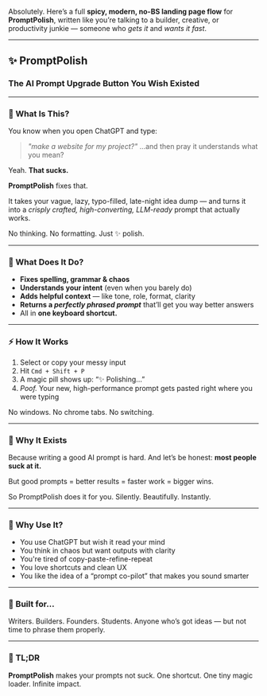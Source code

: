 Absolutely. Here’s a full **spicy, modern, no-BS landing page flow** for **PromptPolish**, written like you’re talking to a builder, creative, or productivity junkie — someone who *gets it* and *wants it fast*.

---

## ✨ PromptPolish

### **The AI Prompt Upgrade Button You Wish Existed**

---

### 🤯 What Is This?

You know when you open ChatGPT and type:

> *"make a website for my project?"*
> …and then pray it understands what you mean?

Yeah. **That sucks.**

**PromptPolish** fixes that.

It takes your vague, lazy, typo-filled, late-night idea dump —
and turns it into a *crisply crafted, high-converting, LLM-ready* prompt that actually works.

No thinking. No formatting.
Just ✨ polish.

---

### 🔧 What Does It Do?

* **Fixes spelling, grammar & chaos**
* **Understands your intent** (even when you barely do)
* **Adds helpful context** — like tone, role, format, clarity
* **Returns a *perfectly phrased prompt*** that’ll get you way better answers
* All in **one keyboard shortcut.**

---

### ⚡ How It Works

1. Select or copy your messy input
2. Hit `Cmd + Shift + P`
3. A magic pill shows up: “✨ Polishing...”
4. *Poof.* Your new, high-performance prompt gets pasted right where you were typing

No windows. No chrome tabs. No switching.

---

### 🧠 Why It Exists

Because writing a good AI prompt is hard.
And let’s be honest: **most people suck at it.**

But good prompts = better results = faster work = bigger wins.

So PromptPolish does it for you.
Silently. Beautifully. Instantly.

---

### 🚀 Why Use It?

* You use ChatGPT but wish it read your mind
* You think in chaos but want outputs with clarity
* You're tired of copy-paste-refine-repeat
* You love shortcuts and clean UX
* You like the idea of a “prompt co-pilot” that makes you sound smarter

---

### 🔐 Built for…

Writers. Builders. Founders. Students.
Anyone who’s got ideas — but not time to phrase them properly.

---

### 🎤 TL;DR

**PromptPolish** makes your prompts not suck.
One shortcut. One tiny magic loader. Infinite impact.

